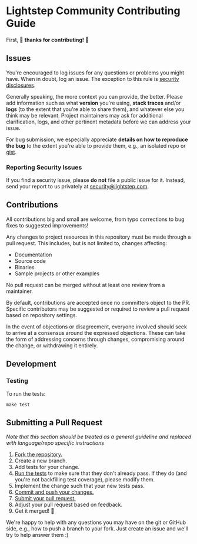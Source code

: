 # Lightstep Community Contributing Guide

First, 🎉 **thanks for contributing!** 🎉

## Issues

You're encouraged to log issues for any questions or problems you might have. When in doubt, log an issue. The exception to this rule is [security disclosures](#reporting-security-issues).

Generally speaking, the more context you can provide, the better. Please add information such as what **version** you're using, **stack traces** and/or **logs** (to the extent that you're able to share them), and whatever else you think may be relevant. Project maintainers may ask for additional clarification, logs, and other pertinent metadata before we can address your issue.

For bug submission, we especially appreciate **details on how to reproduce the bug** to the extent you're able to provide them, e.g., an isolated repo or [gist](https://gist.github.com).

### Reporting Security Issues

If you find a security issue, please **do not** file a public issue for it. Instead, send your report to us privately at [security@lightstep.com](mailto:security@lightstep.com).

## Contributions

All contributions big and small are welcome, from typo corrections to bug fixes to suggested improvements!

Any changes to project resources in this repository must be made through a pull request. This includes, but is not limited to, changes affecting:

- Documentation
- Source code
- Binaries
- Sample projects or other examples

No pull request can be merged without at least one review from a maintainer.

By default, contributions are accepted once no committers object to the PR. Specific contributors may be suggested or required to review a pull request based on repository settings.

In the event of objections or disagreement, everyone involved should seek to arrive at a consensus around the expressed objections. These can take the form of addressing concerns through changes, compromising around the change, or withdrawing it entirely.

## Development

### Testing

To run the tests:

```
make test
```

## Submitting a Pull Request

_Note that this section should be treated as a general guideline and replaced with language/repo specific instructions_

1. [Fork the repository.](https://help.github.com/en/github/getting-started-with-github/fork-a-repo)
1. Create a new branch.
1. Add tests for your change.
1. [Run the tests](#testing) to make sure that they don't already pass. If they do (and you're not backfilling test coverage), please modify them.
1. Implement the change such that your new tests pass.
1. [Commit and push your changes.](https://guides.github.com/introduction/flow/)
1. [Submit your pull request.](https://help.github.com/en/github/collaborating-with-issues-and-pull-requests/about-pull-requests)
1. Adjust your pull request based on feedback.
1. Get it merged! 🎉

We're happy to help with any questions you may have on the git or GitHub side, e.g., how to push a branch to your fork. Just create an issue and we'll try to help answer them :)
